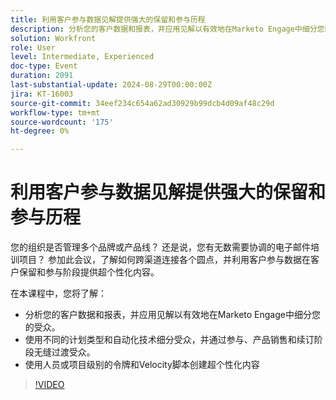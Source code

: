 ```yaml
---
title: 利用客户参与数据见解提供强大的保留和参与历程
description: 分析您的客户数据和报表，并应用见解以有效地在Marketo Engage中细分您的受众。 使用不同的计划类型和自动化技术细分受众，并通过参与、产品销售和续订阶段无缝过渡受众。 使用人员或项目级别的令牌和Velocity脚本创建超个性化内容»
solution: Workfront
role: User
level: Intermediate, Experienced
doc-type: Event
duration: 2091
last-substantial-update: 2024-08-29T00:00:00Z
jira: KT-16003
source-git-commit: 34eef234c654a62ad30929b99dcb4d09af48c29d
workflow-type: tm+mt
source-wordcount: '175'
ht-degree: 0%

---
```



# 利用客户参与数据见解提供强大的保留和参与历程

您的组织是否管理多个品牌或产品线？ 还是说，您有无数需要协调的电子邮件培训项目？ 参加此会议，了解如何跨渠道连接各个圆点，并利用客户参与数据在客户保留和参与阶段提供超个性化内容。

在本课程中，您将了解：

* 分析您的客户数据和报表，并应用见解以有效地在Marketo Engage中细分您的受众。
* 使用不同的计划类型和自动化技术细分受众，并通过参与、产品销售和续订阶段无缝过渡受众。
* 使用人员或项目级别的令牌和Velocity脚本创建超个性化内容

>[!VIDEO](https://video.tv.adobe.com/v/3432946/?learn=on)

